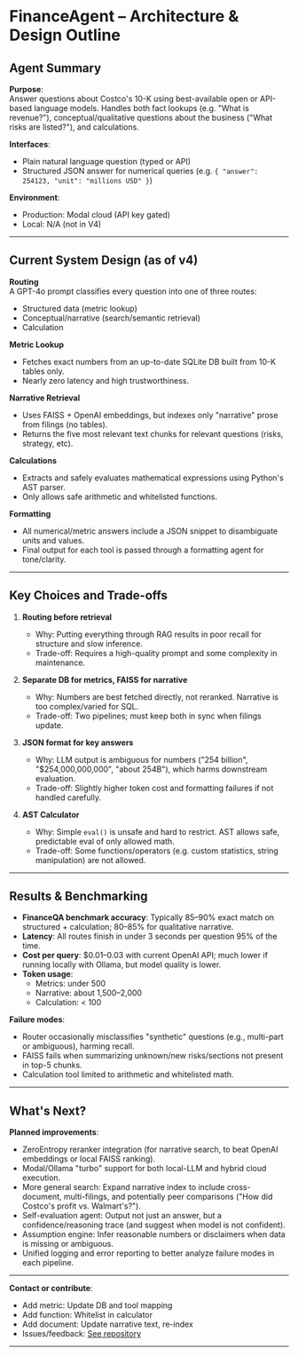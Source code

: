 # FinanceAgent – Architecture & Design Outline

## Agent Summary

**Purpose**:  
Answer questions about Costco's 10-K using best-available open or API-based language models. Handles both fact lookups (e.g. "What is revenue?"), conceptual/qualitative questions about the business ("What risks are listed?"), and calculations.

**Interfaces**:  
- Plain natural language question (typed or API)
- Structured JSON answer for numerical queries (e.g. `{ "answer": 254123, "unit": "millions USD" }`)

**Environment**:  
- Production: Modal cloud (API key gated)
- Local: N/A (not in V4) 

---

## Current System Design (as of v4)

**Routing**  
A GPT-4o prompt classifies every question into one of three routes:
- Structured data (metric lookup)
- Conceptual/narrative (search/semantic retrieval)
- Calculation

**Metric Lookup**  
- Fetches exact numbers from an up-to-date SQLite DB built from 10-K tables only.
- Nearly zero latency and high trustworthiness.

**Narrative Retrieval**  
- Uses FAISS + OpenAI embeddings, but indexes only "narrative" prose from filings (no tables).
- Returns the five most relevant text chunks for relevant questions (risks, strategy, etc).

**Calculations**  
- Extracts and safely evaluates mathematical expressions using Python's AST parser.
- Only allows safe arithmetic and whitelisted functions.

**Formatting**  
- All numerical/metric answers include a JSON snippet to disambiguate units and values.
- Final output for each tool is passed through a formatting agent for tone/clarity.

---

## Key Choices and Trade-offs

1. **Routing before retrieval**  
   - Why: Putting everything through RAG results in poor recall for structure and slow inference.
   - Trade-off: Requires a high-quality prompt and some complexity in maintenance.

2. **Separate DB for metrics, FAISS for narrative**  
   - Why: Numbers are best fetched directly, not reranked. Narrative is too complex/varied for SQL.
   - Trade-off: Two pipelines; must keep both in sync when filings update.

3. **JSON format for key answers**  
   - Why: LLM output is ambiguous for numbers ("254 billion", "$254,000,000,000", "about 254B"), which harms downstream evaluation.
   - Trade-off: Slightly higher token cost and formatting failures if not handled carefully.

4. **AST Calculator**  
   - Why: Simple `eval()` is unsafe and hard to restrict. AST allows safe, predictable eval of only allowed math.
   - Trade-off: Some functions/operators (e.g. custom statistics, string manipulation) are not allowed.

---

## Results & Benchmarking

- **FinanceQA benchmark accuracy**: Typically 85–90% exact match on structured + calculation; 80–85% for qualitative narrative.
- **Latency**: All routes finish in under 3 seconds per question 95% of the time.
- **Cost per query**: $0.01–0.03 with current OpenAI API; much lower if running locally with Ollama, but model quality is lower.
- **Token usage**:
    - Metrics: under 500
    - Narrative: about 1,500–2,000
    - Calculation: < 100

**Failure modes**:  
- Router occasionally misclassifies "synthetic" questions (e.g., multi-part or ambiguous), harming recall.
- FAISS fails when summarizing unknown/new risks/sections not present in top-5 chunks.
- Calculation tool limited to arithmetic and whitelisted math.

---

## What's Next?

**Planned improvements**:
- ZeroEntropy reranker integration (for narrative search, to beat OpenAI embeddings or local FAISS ranking).
- Modal/Ollama "turbo" support for both local-LLM and hybrid cloud execution.
- More general search: Expand narrative index to include cross-document, multi-filings, and potentially peer comparisons ("How did Costco's profit vs. Walmart's?").
- Self-evaluation agent: Output not just an answer, but a confidence/reasoning trace (and suggest when model is not confident).
- Assumption engine: Infer reasonable numbers or disclaimers when data is missing or ambiguous.
- Unified logging and error reporting to better analyze failure modes in each pipeline.

---

**Contact or contribute**:  
- Add metric: Update DB and tool mapping  
- Add function: Whitelist in calculator  
- Add document: Update narrative text, re-index  
- Issues/feedback: [See repository](../README.md)  

---
